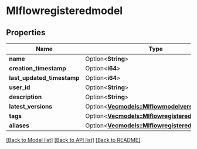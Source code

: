 # Mlflowregisteredmodel

## Properties

Name | Type | Description | Notes
------------ | ------------- | ------------- | -------------
**name** | Option<**String**> |  | [optional]
**creation_timestamp** | Option<**i64**> |  | [optional]
**last_updated_timestamp** | Option<**i64**> |  | [optional]
**user_id** | Option<**String**> |  | [optional]
**description** | Option<**String**> |  | [optional]
**latest_versions** | Option<[**Vec<models::Mlflowmodelversion>**](Mlflowmodelversion.md)> |  | [optional]
**tags** | Option<[**Vec<models::Mlflowregisteredmodeltag>**](Mlflowregisteredmodeltag.md)> |  | [optional]
**aliases** | Option<[**Vec<models::Mlflowregisteredmodelalias>**](Mlflowregisteredmodelalias.md)> |  | [optional]

[[Back to Model list]](../README.md#documentation-for-models) [[Back to API list]](../README.md#documentation-for-api-endpoints) [[Back to README]](../README.md)


